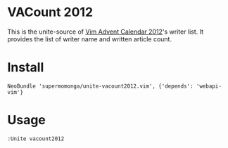 # VACount 2012

This is the unite-source of [Vim Advent Calendar 2012](http://atnd.org/events/33746)'s writer list.
It provides the list of writer name and written article count.

# Install

    NeoBundle 'supermomonga/unite-vacount2012.vim', {'depends': 'webapi-vim'}

# Usage

    :Unite vacount2012
